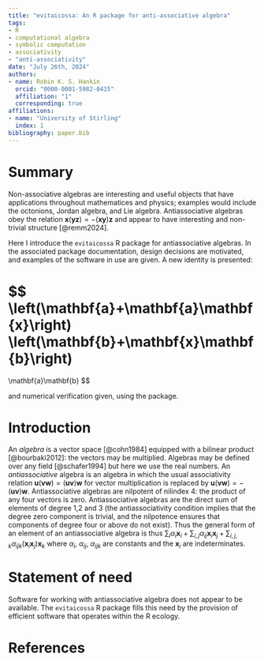 ```yaml
---
title: "evitaicossa: An R package for anti-associative algebra"
tags:
- R
- computational algebra
- symbolic computation
- associativity
- "anti-associativity"
date: "July 26th, 2024"
authors:
- name: Robin K. S. Hankin
  orcid: "0000-0001-5982-0415"
  affiliation: "1"
  corresponding: true
affiliations:
- name: "University of Stirling"
  index: 1
bibliography: paper.bib
---
```


# Summary

Non-associative algebras are interesting and useful objects that have
applications throughout mathematices and physics; examples would
include the octonions, Jordan algebra, and Lie algebra.
Antiassociative algebras obey the relation
$\mathbf{x}(\mathbf{y}\mathbf{z}) = -(\mathbf{x}\mathbf{y})\mathbf{z}$
and appear to have interesting and non-trivial structure [@remm2024].

Here I introduce the `evitaicossa` R package for antiassociative
algebras.  In the associated package documentation, design decisions
are motivated, and examples of the software in use are given.  A new
identity is presented:

$$
\left(\mathbf{a}+\mathbf{a}\mathbf{x}\right)
\left(\mathbf{b}+\mathbf{x}\mathbf{b}\right)
=
\mathbf{a}\mathbf{b}
$$

and numerical verification given, using the package.


# Introduction

An *algebra* is a vector space [@cohn1984] equipped with a bilinear
product [@bourbaki2012]: the vectors may be multiplied.  Algebras may
be defined over any field [@schafer1994] but here we use the real
numbers.  An _antiassociative_ algebra is an algebra in which the
usual associativity relation $\mathbf{u}(\mathbf{v}
\mathbf{w})=(\mathbf{u} \mathbf{v})\mathbf{w}$ for vector
multiplication is replaced by $\mathbf{u}(\mathbf{v}
\mathbf{w})=-(\mathbf{u} \mathbf{v})\mathbf{w}$.  Antiassociative
algebras are nilpotent of nilindex 4: the product of any four vectors
is zero.  Antiassociative algebras are the direct sum of elements of
degree 1,2 and 3 (the antiassociativity condition implies that the
degree zero component is trivial, and the nilpotence ensures that
components of degree four or above do not exist).  Thus the general
form of an element of an antiassociative algebra is thus
$\scriptstyle\sum_{i}\alpha_i\mathbf{x}_i +
\sum_{i,j}\alpha_{ij}\mathbf{x}_i\mathbf{x}_j+
\sum_{i,j,k}\alpha_{ijk}(\mathbf{x}_i\mathbf{x}_j)\mathbf{x}_k$ where
$\scriptstyle\alpha_{i}$, $\scriptstyle\alpha_{ij}$,
$\scriptstyle\alpha_{ijk}$ are constants and the $\mathbf{x}_i$ are
indeterminates.


# Statement of need

Software for working with antiassociative algebra does not appear to
be available.  The `evitaicossa` R package fills this need by the
provision of efficient software that operates within the R ecology.


# References

